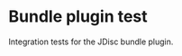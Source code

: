 <!-- Copyright Yahoo. Licensed under the terms of the Apache 2.0 license. See LICENSE in the project root. -->
# Bundle plugin test

Integration tests for the JDisc bundle plugin.
